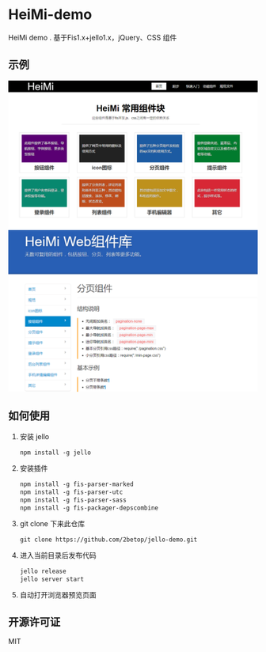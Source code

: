 HeiMi-demo
==========

HeiMi demo . 基于Fis1.x+jello1.x，jQuery、CSS 组件

## 示例

![首页](static/images/introduct/index.png)
![分页](static/images/introduct/pager.png)

## 如何使用

1. 安装 jello

    ```
    npm install -g jello
    ```
2. 安装插件

    ```
    npm install -g fis-parser-marked
    npm install -g fis-parser-utc
    npm install -g fis-parser-sass
    npm install -g fis-packager-depscombine
    ```
3. git clone 下来此仓库

    ```
    git clone https://github.com/2betop/jello-demo.git
    ```
4. 进入当前目录后发布代码

    ```
    jello release
    jello server start
    ```
4. 自动打开浏览器预览页面


##  开源许可证
 MIT
